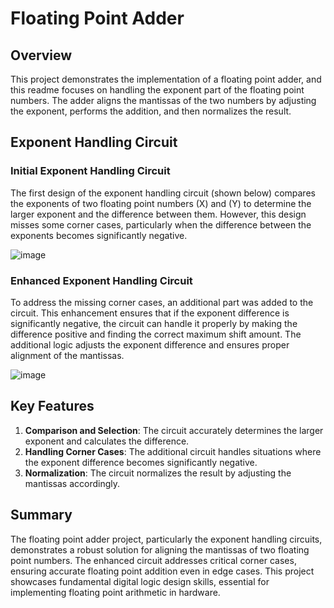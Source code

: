 # Floating Point Adder

## Overview

This project demonstrates the implementation of a floating point adder, and this readme focuses on handling the exponent part of the floating point numbers. The adder aligns the mantissas of the two numbers by adjusting the exponent, performs the addition, and then normalizes the result.

## Exponent Handling Circuit

### Initial Exponent Handling Circuit

The first design of the exponent handling circuit (shown below) compares the exponents of two floating point numbers \(X\) and \(Y\) to determine the larger exponent and the difference between them. However, this design misses some corner cases, particularly when the difference between the exponents becomes significantly negative.

![image](https://github.com/user-attachments/assets/b21c28c0-d649-415a-b588-379325657ecc)


### Enhanced Exponent Handling Circuit

To address the missing corner cases, an additional part was added to the circuit. This enhancement ensures that if the exponent difference is significantly negative, the circuit can handle it properly by making the difference positive and finding the correct maximum shift amount. The additional logic adjusts the exponent difference and ensures proper alignment of the mantissas.

![image](https://github.com/user-attachments/assets/2bf2e4b4-365d-41fb-b973-518d20ee3693)


## Key Features

1. **Comparison and Selection**: The circuit accurately determines the larger exponent and calculates the difference.
2. **Handling Corner Cases**: The additional circuit handles situations where the exponent difference becomes significantly negative.
3. **Normalization**: The circuit normalizes the result by adjusting the mantissas accordingly.

## Summary

The floating point adder project, particularly the exponent handling circuits, demonstrates a robust solution for aligning the mantissas of two floating point numbers. The enhanced circuit addresses critical corner cases, ensuring accurate floating point addition even in edge cases. This project showcases fundamental digital logic design skills, essential for implementing floating point arithmetic in hardware.
